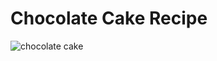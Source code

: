 # Chocolate Cake Recipe

![chocolate cake](https://media.istockphoto.com/id/1370520449/de/foto/st%C3%BCck-schokoladenkuchen-mit-glasur.webp?s=2048x2048&w=is&k=20&c=cRrgysA0-W_uNBYIRwXY4cLqxQhTDmp_rNgU_H9h2k4=)